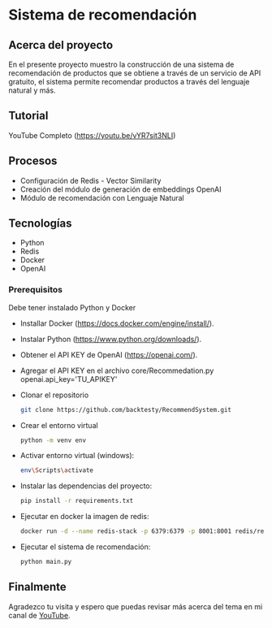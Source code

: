 # Sistema de recomendación

<!-- ABOUT THE PROJECT -->
## Acerca del proyecto

En el presente proyecto muestro la construcción de una sistema de recomendación de productos que se obtiene a través de un servicio de API gratuito, el sistema permite recomendar productos a través del lenguaje natural y más.

## Tutorial
YouTube Completo (<a href="https://youtu.be/vYR7sit3NLI">https://youtu.be/vYR7sit3NLI</a>)

## Procesos 

* Configuración de Redis - Vector Similarity
* Creación del módulo de generación de embeddings OpenAI
* Módulo de recomendación con Lenguaje Natural


<!-- GETTING STARTED -->
## Tecnologías

* Python
* Redis
* Docker
* OpenAI


### Prerequisitos

Debe tener instalado Python y Docker
* Installar Docker (<a href="https://docs.docker.com/engine/install/">https://docs.docker.com/engine/install/</a>).
* Instalar Python (<a href="https://www.python.org/downloads/">https://www.python.org/downloads/</a>).
* Obtener el API KEY de OpenAI (<a href="https://openai.com/">https://openai.com/</a>).
* Agregar el API KEY en el archivo core/Recommedation.py openai.api_key='TU_APIKEY'

* Clonar el repositorio
  ```sh
  git clone https://github.com/backtesty/RecommendSystem.git
  ```

* Crear el entorno virtual
  ```sh
  python -m venv env
  ```
* Activar entorno virtual (windows):
  ```sh
  env\Scripts\activate
  ```
* Instalar las dependencias del proyecto:
  ```sh
  pip install -r requirements.txt
  ```
* Ejecutar en docker la imagen de redis:
  ```sh
  docker run -d --name redis-stack -p 6379:6379 -p 8001:8001 redis/redis-stack:latest
  ```
* Ejecutar el sistema de recomendación:
  ```sh
  python main.py
  ```
## Finalmente

Agradezco tu visita y espero que puedas revisar más acerca del tema en mi canal de <a href="https://www.youtube.com/channel/UCxGqlLmQXjFjkrnSRLa7B7g">YouTube</a>.

